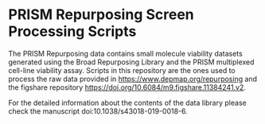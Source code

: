 # PRISM Repurposing Screen Processing Scripts

The PRISM Repurposing data contains small molecule viability datasets generated using the Broad Repurposing Library and the PRISM multiplexed cell-line viability assay. Scripts in this repository are the ones used to process the raw data provided in 
https://www.depmap.org/repurposing and the figshare repository https://doi.org/10.6084/m9.figshare.11384241.v2. 

For the detailed information about the contents of the data library please check the manuscript doi:10.1038/s43018-019-0018-6.
